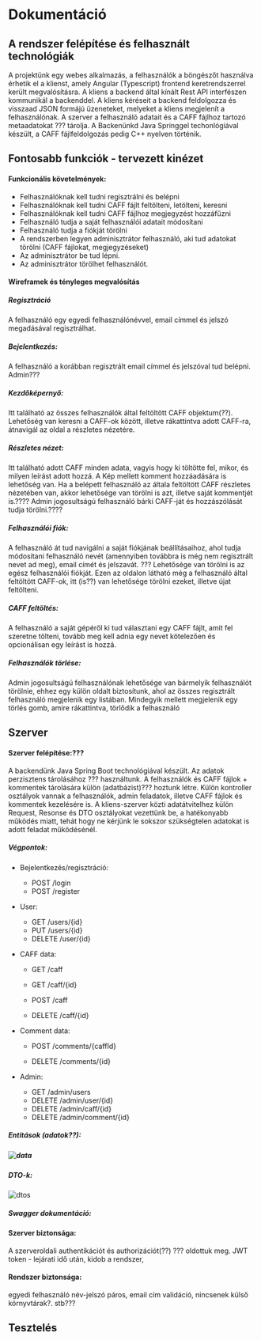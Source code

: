 # Dokumentáció

## A rendszer felépítése és felhasznált technológiák

A projektünk egy webes alkalmazás, a felhasználók a böngészőt használva érhetik el a klienst, amely Angular (Typescript) frontend keretrendszerrel került megvalósításra. A kliens a backend által kínált Rest API interfészen kommunikál a backenddel. A kliens kéréseit a backend feldolgozza és visszaad JSON formájú üzeneteket, melyeket a kliens megjelenít a felhasználónak. A szerver a felhasználó adatait és a CAFF fájlhoz tartozó metaadatokat ??? tárolja. A Backenünkd Java Springgel techonlógiával készült, a CAFF fájlfeldolgozás pedig C++ nyelven történik.



## Fontosabb funkciók - tervezett kinézet

#### Funkcionális követelmények:

- Felhasználóknak kell tudni regisztrálni és belépni
- Felhasználóknak kell tudni CAFF fájlt feltölteni, letölteni, keresni
- Felhasználóknak kell tudni CAFF fájlhoz megjegyzést hozzáfűzni
- Felhasználó tudja a saját felhasználói adatait módosítani
- Felhasználó tudja a fiókját törölni
- A rendszerben legyen adminisztrátor felhasználó, aki tud adatokat törölni (CAFF fájlokat, megjegyzéseket)
- Az adminisztrátor be tud lépni.
- Az adminisztrátor törölhet felhasználót.

#### Wireframek és tényleges megvalósítás

##### Regisztráció 

A felhasználó egy egyedi felhasználónévvel, email címmel és jelszó megadásával regisztrálhat.



##### Bejelentkezés:

A felhasználó a korábban regisztrált email címmel és jelszóval tud belépni. Admin???



##### Kezdőképernyő:

Itt található az összes felhasználók által feltöltött CAFF objektum(??). Lehetőség van keresni a CAFF-ok között, illetve rákattintva adott CAFF-ra, átnavigál az oldal a részletes nézetére.



##### Részletes nézet:

Itt található adott CAFF minden adata, vagyis hogy ki töltötte fel, mikor, és milyen leírást adott hozzá. A Kép mellett komment hozzáadására is lehetőség van. Ha a belépett felhasználó az általa feltöltött CAFF részletes nézetében van, akkor lehetősége van törölni is azt, illetve saját kommentjét is.???? Admin jogosultságú felhasználó bárki CAFF-ját és hozzászólását tudja törölni.????



##### Felhasználói fiók:

A felhasználó át tud navigálni a saját fiókjának beállításaihoz, ahol tudja módosítani felhasználó nevét (amennyiben továbbra is még nem regisztrált nevet ad meg), email címét és jelszavát. ??? Lehetősége van törölni is az egész felhasználói fiókját. Ezen az oldalon látható még a felhasználó által feltöltött CAFF-ok, itt (is??) van lehetősége törölni ezeket, illetve újat feltölteni.



##### CAFF feltöltés:

A felhasználó a saját gépéről ki tud választani egy CAFF fájlt, amit fel szeretne tölteni, tovább meg kell adnia egy nevet kötelezően és opcionálisan egy leírást is hozzá.



##### Felhasználók törlése:

Admin jogosultságú felhasználónak lehetősége van bármelyik felhasználót törölnie, ehhez egy külön oldalt biztosítunk, ahol az összes regisztrált felhasználó megjelenik egy listában. Mindegyik mellett megjelenik egy törlés gomb, amire rákattintva, törlődik a felhasználó



## Szerver

#### Szerver felépítése:???

A backendünk Java Spring Boot technológiával készült. Az adatok perzisztens tárolásához ??? használtunk. A felhasználók és CAFF fájlok + kommentek tárolására külön (adatbázist)??? hoztunk létre.
Külön kontroller osztályok vannak a felhasználók, admin feladatok, illetve CAFF fájlok és kommentek kezelésére is. A kliens-szerver közti adatátvitelhez külön Request, Resonse és DTO osztályokat vezettünk be, a hatékonyabb működés miatt, tehát hogy ne kérjünk le sokszor szükségtelen adatokat is adott feladat működésénél. 

##### Végpontok:

- Bejelentkezés/regisztráció:
  -  POST		 /login    		
  -  POST		 /register	
- User:
  - GET  		  /users/{id}  	
  - PUT	        /users/{id}  	
  - DELETE  	/user/{id}		


- CAFF data:

  - GET  	  	/caff  			

  - GET  		  /caff/{id}  	

  - POST		  /caff			

  - DELETE	  /caff/{id}		

- Comment data:

  - POST 		/comments/{caffId}		

  - DELETE 	/comments/{id}			

- Admin:

  - GET			/admin/users			
  - DELETE     /admin/user/{id}   		
  - DELETE	 /admin/caff/{id}		
  - DELETE	 /admin/comment/{id}	


##### Entitások (adatok??):

##### 	![data](C:\Adat\BME_MSC\2_felev\Számítógép-biztonság\HF\szgbizt\docs\data.PNG)



##### DTO-k:

![dtos](C:\Adat\BME_MSC\2_felev\Számítógép-biztonság\HF\szgbizt\docs\dtos.PNG)



##### Swagger dokumentáció:

#### Szerver biztonsága:

A szerveroldali authentikációt és authorizációt(??) ??? oldottuk meg. JWT token - lejárati idő után, kidob a rendszer,

#### Rendszer biztonsága:

 egyedi felhasználó név-jelszó páros,  email cím validáció, nincsenek külső környvtárak?. stb???

## Tesztelés